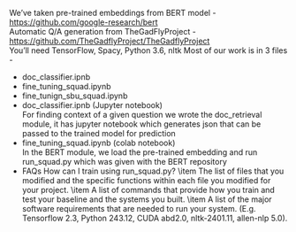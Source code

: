 We’ve taken pre-trained embeddings from BERT model - https://github.com/google-research/bert           
Automatic Q/A generation from TheGadFlyProject - https://github.com/TheGadflyProject/TheGadflyProject                 
You’ll need TensorFlow, Spacy, Python 3.6, nltk
Most of our work is in 3 files - 
- doc_classifier.ipnb
- fine_tuning_squad.ipynb
- fine_tunign_sbu_squad.ipynb
- doc_classifier.ipnb (Jupyter notebook)                           
  For finding context of a given question we wrote the doc_retrieval module, it has jupyter notebook which generates json that            can be passed to the trained model for prediction
- fine_tuning_squad.ipynb (colab notebook)                                                   
In the BERT module, we load the pre-trained embedding and run run_squad.py which was given with the BERT repository     
- FAQs
How can I train using run_squad.py?
\item The list of files that you modified and the specific functions within each file you modified for your project. 
\item A list of commands that provide how you train and test your baseline and the systems you built. 
\item A list of the major software requirements that are needed to run your system. (E.g. Tensorflow 2.3, Python 243.12, CUDA abd2.0, nltk-2401.11, allen-nlp 5.0). 
